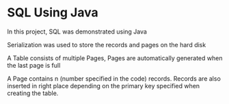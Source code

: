 # SQL Using Java

In this project, SQL was demonstrated using Java

Serialization was used to store the records and pages on the hard disk

A Table consists of multiple Pages, Pages are automatically generated when the last page is full

A Page contains n (number specified in the code) records. Records are also inserted in right place depending on the primary key specified when creating the table.